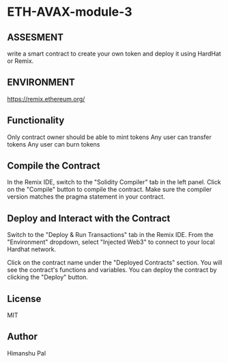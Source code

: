 # ETH-AVAX-module-3

## ASSESMENT
write a smart contract to create your own token and deploy it using HardHat or Remix.

## ENVIRONMENT
https://remix.ethereum.org/

## Functionality
Only contract owner should be able to mint tokens
Any user can transfer tokens
Any user can burn tokens

## Compile the Contract
In the Remix IDE, switch to the "Solidity Compiler" tab in the left panel. Click on the "Compile" button to compile the contract. Make sure the compiler version matches the pragma statement in your contract.

##  Deploy and Interact with the Contract
Switch to the "Deploy & Run Transactions" tab in the Remix IDE. From the "Environment" dropdown, select "Injected Web3" to connect to your local Hardhat network.

Click on the contract name under the "Deployed Contracts" section. You will see the contract's functions and variables. You can deploy the contract by clicking the "Deploy" button.

## License
 MIT 
 ## Author
 Himanshu Pal
